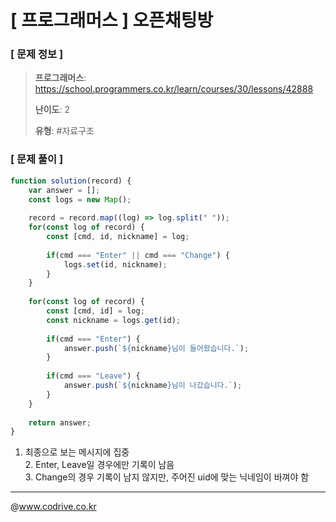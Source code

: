 # [ 프로그래머스 ] 오픈채팅방

### [ 문제 정보 ]
> **프로그래머스**: https://school.programmers.co.kr/learn/courses/30/lessons/42888
> 
> **난이도**: 2
>
> **유형**: #자료구조


### [ 문제 풀이 ]
```JavaScript
function solution(record) {
    var answer = [];
    const logs = new Map();
    
    record = record.map((log) => log.split(" "));
    for(const log of record) {
        const [cmd, id, nickname] = log;
        
        if(cmd === "Enter" || cmd === "Change") {
            logs.set(id, nickname);
        }
    }
    
    for(const log of record) {
        const [cmd, id] = log;
        const nickname = logs.get(id);
        
        if(cmd === "Enter") {
            answer.push(`${nickname}님이 들어왔습니다.`);
        }
        
        if(cmd === "Leave") {
            answer.push(`${nickname}님이 나갔습니다.`);
        }
    }
    
    return answer;
}
```
1. 최종으로 보는 메시지에 집중<br>2. Enter, Leave일 경우에만 기록이 남음<br>3. Change의 경우 기록이 남지 않지만, 주어진 uid에 맞는 닉네임이 바껴야 함<br>


---
@www.codrive.co.kr